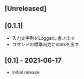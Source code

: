 ## [Unreleased]
## [0.1.1]
- 入力文字列をLoggerに書き出す
- コマンドの標準出力にstatsを出す

## [0.1] - 2021-06-17

- Initial release
